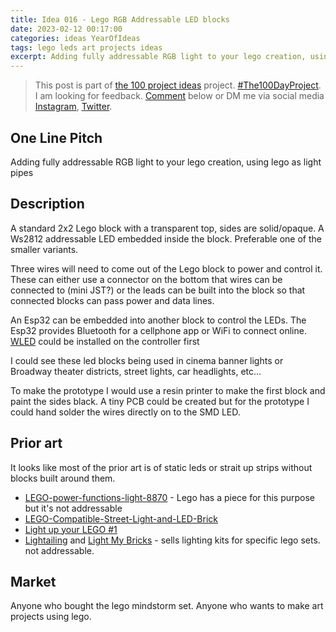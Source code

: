 ```yaml
---
title: Idea 016 - Lego RGB Addressable LED blocks
date: 2023-02-12 00:17:00
categories: ideas YearOfIdeas
tags: lego leds art projects ideas
excerpt: Adding fully addressable RGB light to your lego creation, using lego as light pipes, 
---
```


> This post is part of [the 100 project ideas](/projects/2023-100-ideas/) project. [#The100DayProject](https://www.the100dayproject.org/). I am looking for feedback. <a href='#utterances-comments'>Comment</a> below or DM me via social media <a href="https://instagram.com/funvill" rel="nofollow noopener noreferrer"><i class="fab fa-fw fa-instagram" aria-hidden="true"></i><span class="label">Instagram</span></a>, <a href="https://twitter.com/funvill" rel="nofollow noopener noreferrer"><i class="fab fa-fw fa-twitter" aria-hidden="true"></i><span class="label">Twitter</span></a>.

## One Line Pitch

Adding fully addressable RGB light to your lego creation, using lego as light pipes

## Description

A standard 2x2 Lego block with a transparent top, sides are solid/opaque. A Ws2812 addressable LED embedded inside the block. Preferable one of the smaller variants.

Three wires will need to come out of the Lego block to power and control it. These can either use a connector on the bottom that wires can be connected to (mini JST?) or the leads can be built into the block so that connected blocks can pass power and data lines.

An Esp32 can be embedded into another block to control the LEDs. The Esp32 provides Bluetooth for a cellphone app or WiFi to connect online. [WLED](https://github.com/Aircoookie/WLED) could be installed on the controller first

I could see these led blocks being used in cinema banner lights or Broadway theater districts, street lights, car headlights, etc...

To make the prototype I would use a resin printer to make the first block and paint the sides black. A tiny PCB could be created but for the prototype I could hand solder the wires directly on to the SMD LED.

## Prior art

It looks like most of the prior art is of static leds or strait up strips without blocks built around them.

- [LEGO-power-functions-light-8870](https://www.lego.com/en-us/product/lego-power-functions-light-8870) - Lego has a piece for this purpose but it's not addressable
- [LEGO-Compatible-Street-Light-and-LED-Brick](https://www.instructables.com/LEGO-Compatible-Street-Light-and-LED-Brick/)
- [Light up your LEGO #1](https://ramblingbrick.com/2017/04/08/light1/)
- [Lightailing](https://www.lightailing.com/) and [Light My Bricks](https://www.lightmybricks.com/) - sells lighting kits for specific lego sets. not addressable.

## Market

Anyone who bought the lego mindstorm set. Anyone who wants to make art projects using lego.
